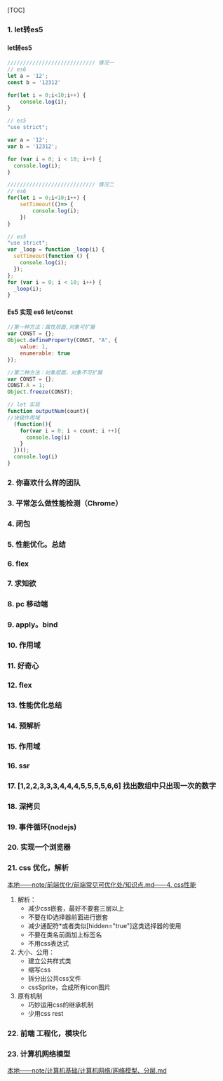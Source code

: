 [TOC]

### 1. let转es5 ###

#### let转es5

```js
//////////////////////////// 情况一
// es6
let a = '12';
const b = '12312'

for(let i = 0;i<10;i++) {
	console.log(i);
}

// es5 
"use strict";

var a = '12';
var b = '12312';

for (var i = 0; i < 10; i++) {
  console.log(i);
}

//////////////////////////// 情况二
// es6
for(let i = 0;i<10;i++) {
	setTimeout(()=> {
    	console.log(i);
    })
}

// es5
"use strict";
var _loop = function _loop(i) {
  setTimeout(function () {
    console.log(i);
  });
};
for (var i = 0; i < 10; i++) {
  _loop(i);
}
```

#### Es5 实现 es6 let/const

```js
//第一种方法：属性层面,对象可扩展
var CONST = {};
Object.defineProperty(CONST, "A", {
    value: 1,
    enumerable: true
});

//第二种方法：对象层面，对象不可扩展
var CONST = {};
CONST.A = 1;
Object.freeze(CONST);

// let 实现
function outputNum(count){
//块级作用域
  (function(){
    for(var i = 0; i < count; i ++){
      console.log(i)
    }
  })();
  console.log(i)
}
```



### 2. 你喜欢什么样的团队 ###

### 3. 平常怎么做性能检测（Chrome） ###

### 4. 闭包 ###

### 5. 性能优化。总结 ###

### 6. flex ###

### 7. 求知欲 ###

### 8. pc 移动端 ###

### 9. apply。bind ###

### 10. 作用域 ###

### 11. 好奇心 ###

### 12. flex  ###

### 13. 性能优化总结 ###

### 14. 预解析 ###

### 15. 作用域 ###

### 16. ssr

### 17. [1,2,2,3,3,3,4,4,4,5,5,5,5,6,6] 找出数组中只出现一次的数字 ###

### 18. 深拷贝 ###

### 19. 事件循环(nodejs) ###

### 20. 实现一个浏览器 ###

### 21. css 优化，解析 ###

[本地——note/前端优化/前端常见可优化处/知识点.md——4. css性能](../../前端优化/前端常见可优化处/知识点.md)

1. 解析：
   - 减少css嵌套，最好不要套三层以上
   - 不要在ID选择器前面进行嵌套
   - 减少通配符*或者类似[hidden="true"]这类选择器的使用
   - 不要在类名前面加上标签名
   - 不用css表达式
2. 大小、公用：
   - 建立公共样式类
   - 缩写css
   - 拆分出公共css文件
   - cssSprite，合成所有icon图片
3. 原有机制
   - 巧妙运用css的继承机制
   - 少用css rest

### 22. 前端 工程化，模块化

### 23. 计算机网络模型 ###

[本地——note/计算机基础/计算机网络/网络模型、分层.md](../计算机基础/计算机网络/网络模型、分层.md)